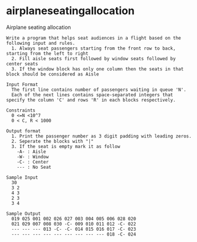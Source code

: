 # airplaneseatingallocation
Airplane seating allocation
        
    Write a program that helps seat audiences in a flight based on the following input and rules.
      1. Always seat passengers starting from the front row to back, starting from the left to right
      2. Fill aisle seats first followed by window seats followed by center seats
      3. If the window block has only one column then the seats in that block should be considered as Aisle

    Input Format
      The first line contains number of passengers waiting in queue 'N'.
      Each of the next lines contains space-separated integers that specify the column 'C' and rows 'R' in each blocks respectively.

    Constraints
      0 <=N <10^7
      0 < C, R < 1000

    Output format
      1. Print the passenger number as 3 digit padding with leading zeros.
      2. Seperate the blocks with "|"
      3. If the seat is empty mark it as follow
        -A- : Aisle
        -W- : Window
        -C- : Center
        --- : No Seat

    Sample Input
      30
      3 2
      4 3
      2 3
      3 4

    Sample Output
      019 025 001 002 026 027 003 004 005 006 028 020
      021 029 007 008 030 -C- 009 010 011 012 -C- 022
      --- --- --- 013 -C- -C- 014 015 016 017 -C- 023
      --- --- --- --- --- --- --- --- --- 018 -C- 024

